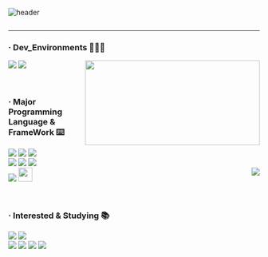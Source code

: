 ![header](https://capsule-render.vercel.app/api?type=waving&color=0:ABCDEB,20:2DA2D7,100:00E248&height=300&section=header&text=CWCTBOY&fontSize=100&fontAlign=50&fontAlignY=38&animation=twinkling&desc=The%20Post%20CEO%20Aggregation)

<p style='display:flex; justify-content:space-around; align-items:center;'>


</p>


<hr/>
  <h3 align="left">· Dev_Environments 🧑🏻‍💻</h3>
<p align="left">
  <img src='https://img.shields.io/badge/apple%20silicon-333333?style=for-the-badge&logo=apple&logoColor=white'/>
      <img src='https://img.shields.io/badge/Visual_Studio_Code-0078D4?style=for-the-badge&logo=visual%20studio%20code&logoColor=white'/>
<img align='right' src='https://github-readme-stats.vercel.app/api?username=CWCTBOY&show_icons=true&theme=radical' width='350' height='170'/>
</p>
<br/>
  <h3 align="left">· Major Programming Language & FrameWork ⌨️</h3>  
<p align="left">
<img src='https://img.shields.io/badge/TypeScript-007ACC?style=for-the-badge&logo=typescript&logoColor=white'/>
<img src='https://img.shields.io/badge/JavaScript-323330?style=for-the-badge&logo=javascript&logoColor=F7DF1E'/>
<img src="https://img.shields.io/badge/next.js-000000?style=for-the-badge&logo=nextdotjs&logoColor=white">
  <br/>
    <img src='https://img.shields.io/badge/React-20232A?style=for-the-badge&logo=react&logoColor=61DAFB'/>
    <img src='https://img.shields.io/badge/React_Router-CA4245?style=for-the-badge&logo=react-router&logoColor=white'/>
      <img src='https://img.shields.io/badge/Material%20UI-007FFF?style=for-the-badge&logo=mui&logoColor=white'/>
<br/>
<img src='https://img.shields.io/badge/styled--components-DB7093?style=for-the-badge&logo=styled-components&logoColor=white'/>
  <a href="https://twitter.com/intent/tweet?text=Emotion&url=https%3A%2F%2Femotion.sh%2Fdocs%2Fintroduction&hashtags=Emotion&original_referer=http%3A%2F%2Fgithub.com%2F&tw_p=tweetbutton" target="_blank">
  <img src="https://img.shields.io/badge/CSS--In--JS-Emotion-%20%23CC6699" height='28'/>
    </a>  <img align='right' src="http://mazassumnida.wtf/api/v2/generate_badge?boj=qkrdlswo98"/>
</p>
<br/>
  <h3 align="left">· Interested & Studying 📚</h3>
  <p align="left">
    <img src='https://img.shields.io/badge/Python-14354C?style=for-the-badge&logo=python&logoColor=white'/>
     <img src='https://img.shields.io/badge/GIT-E44C30?style=for-the-badge&logo=git&logoColor=white'/>
<br/>
      <img src='https://img.shields.io/badge/Webpack-8DD6F9?style=for-the-badge&logo=Webpack&logoColor=white'/>
     <img src='https://img.shields.io/badge/Vite-B73BFE?style=for-the-badge&logo=vite&logoColor=FFD62E'/>
         <img src='https://img.shields.io/badge/Redux-593D88?style=for-the-badge&logo=redux&logoColor=white'/>
  <img src='https://img.shields.io/badge/TensorFlow-FF6F00?style=for-the-badge&logo=tensorflow&logoColor=white'/>
</p>

